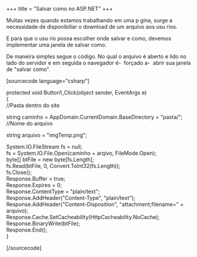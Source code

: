 +++
title = "Salvar como no ASP.NET"
+++

<p>Muitas vezes quando estamos trabalhando em uma p gina, surge a necessidade de disponibiliar o download de um arquivo aos usu rios.</p>
<p>E para que o usu rio possa escolher onde salvar e como, devemos implementar uma janela de salvar como.</p>
<p>De maneira simples segue o código. No qual o arquivo é aberto e lido no lado do servidor e em seguida o navegador é-  forçado a-  abrir sua janela de "salvar como".</p>
<p>[sourcecode language="csharp"]</p>
<p>protected void Button1_Click(object sender, EventArgs e)<br />
{<br />
     //Pasta dentro do site</p>
<p>     string caminho = AppDomain.CurrentDomain.BaseDirectory + &quot;pasta/&quot;;<br />
     //Nome do arquivo</p>
<p>     string arquivo = &quot;imgTemp.png&quot;;</p>
<p>     System.IO.FileStream fs = null;<br />
     fs = System.IO.File.Open(caminho + arqivo, FileMode.Open);<br />
     byte[] btFile = new byte[fs.Length];<br />
     fs.Read(btFile, 0, Convert.ToInt32(fs.Length));<br />
     fs.Close();<br />
     Response.Buffer = true;<br />
     Response.Expires = 0;<br />
     Response.ContentType = &quot;plain/text&quot;;<br />
     Response.AddHeader(&quot;Content-Type&quot;, &quot;plain/text&quot;);<br />
     Response.AddHeader(&quot;Content-Disposition&quot;, &quot;attachment;filename=&quot; + arquivo);<br />
     Response.Cache.SetCacheability(HttpCacheability.NoCache);<br />
     Response.BinaryWrite(btFile);<br />
     Response.End();<br />
}</p>
<p>[/sourcecode]</p>

